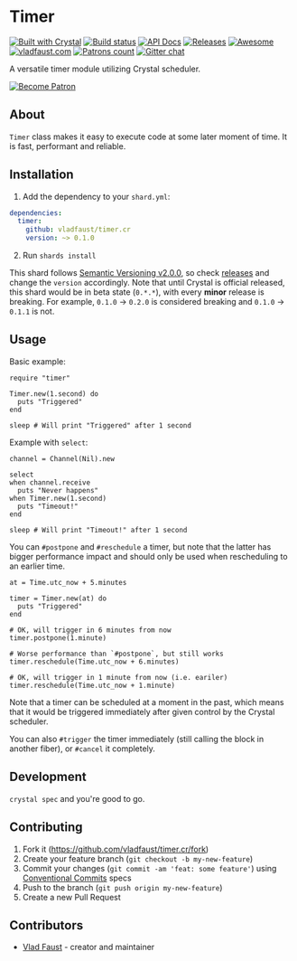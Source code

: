 # Timer

[![Built with Crystal](https://img.shields.io/badge/built%20with-crystal-000000.svg?style=flat-square)](https://crystal-lang.org/)
[![Build status](https://img.shields.io/travis/vladfaust/timer.cr/master.svg?style=flat-square)](https://travis-ci.org/vladfaust/timer.cr)
[![API Docs](https://img.shields.io/badge/api_docs-online-brightgreen.svg?style=flat-square)](https://github.vladfaust.com/timer.cr)
[![Releases](https://img.shields.io/github/release/vladfaust/timer.cr.svg?style=flat-square)](https://github.com/vladfaust/timer.cr/releases)
[![Awesome](https://awesome.re/badge-flat2.svg)](https://github.com/veelenga/awesome-crystal)
[![vladfaust.com](https://img.shields.io/badge/style-.com-lightgrey.svg?longCache=true&style=flat-square&label=vladfaust&colorB=0a83d8)](https://vladfaust.com)
[![Patrons count](https://img.shields.io/badge/dynamic/json.svg?label=patrons&url=https://www.patreon.com/api/user/11296360&query=$.included[0].attributes.patron_count&style=flat-square&colorB=red&maxAge=86400)](https://www.patreon.com/vladfaust)
[![Gitter chat](https://img.shields.io/badge/chat%20on-gitter-green.svg?colorB=ED1965&logo=gitter&style=flat-square)](https://gitter.im/vladfaust/timer.cr)

A versatile timer module utilizing Crystal scheduler.

[![Become Patron](https://vladfaust.com/img/patreon-small.svg)](https://www.patreon.com/vladfaust)

## About

`Timer` class makes it easy to execute code at some later moment of time. It is fast, performant and reliable.

## Installation

1. Add the dependency to your `shard.yml`:

```yaml
dependencies:
  timer:
    github: vladfaust/timer.cr
    version: ~> 0.1.0
```

2. Run `shards install`

This shard follows [Semantic Versioning v2.0.0](http://semver.org/), so check [releases](https://github.com/vladfaust/timer.cr/releases) and change the `version` accordingly. Note that until Crystal is official released, this shard would be in beta state (`0.*.*`), with every **minor** release is breaking. For example, `0.1.0` → `0.2.0` is considered breaking and `0.1.0` → `0.1.1` is not.

## Usage

Basic example:

```crystal
require "timer"

Timer.new(1.second) do
  puts "Triggered"
end

sleep # Will print "Triggered" after 1 second
```

Example with `select`:

```crystal
channel = Channel(Nil).new

select
when channel.receive
  puts "Never happens"
when Timer.new(1.second)
  puts "Timeout!"
end

sleep # Will print "Timeout!" after 1 second
```

You can `#postpone` and `#reschedule` a timer, but note that the latter has bigger
performance impact and should only be used when rescheduling to an earlier time.

```crystal
at = Time.utc_now + 5.minutes

timer = Timer.new(at) do
  puts "Triggered"
end

# OK, will trigger in 6 minutes from now
timer.postpone(1.minute)

# Worse performance than `#postpone`, but still works
timer.reschedule(Time.utc_now + 6.minutes)

# OK, will trigger in 1 minute from now (i.e. eariler)
timer.reschedule(Time.utc_now + 1.minute)
```

Note that a timer can be scheduled at a moment in the past, which means that it
would be triggered immediately after given control by the Crystal scheduler.

You can also `#trigger` the timer immediately (still calling the block in
another fiber), or `#cancel` it completely.

## Development

`crystal spec` and you're good to go.

## Contributing

1. Fork it (<https://github.com/vladfaust/timer.cr/fork>)
2. Create your feature branch (`git checkout -b my-new-feature`)
3. Commit your changes (`git commit -am 'feat: some feature'`) using [Conventional Commits](https://www.conventionalcommits.org/en/v1.0.0-beta.3/) specs
4. Push to the branch (`git push origin my-new-feature`)
5. Create a new Pull Request

## Contributors

- [Vlad Faust](https://github.com/vladfaust) - creator and maintainer
